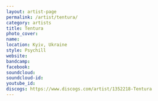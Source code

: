 ```yaml
---
layout: artist-page
permalink: /artist/tentura/
category: artists
title: Tentura
photo_cover: 
name: 
location: Kyiv, Ukraine
style: Psychill
website: 
bandcamp: 
facebook: 
soundcloud: 
soundcloud-id: 
youtube_id: 
discogs: https://www.discogs.com/artist/1352218-Tentura
---
```


